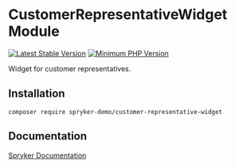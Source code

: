 # CustomerRepresentativeWidget Module
[![Latest Stable Version](https://poser.pugx.org/spryker-demo/customer-representative-widget/v/stable.svg)](https://packagist.org/packages/spryker-demo/customer-representative-widget)
[![Minimum PHP Version](https://img.shields.io/badge/php-%3E%3D%207.4-8892BF.svg)](https://php.net/)

Widget for customer representatives.

## Installation

```
composer require spryker-demo/customer-representative-widget
```

## Documentation

[Spryker Documentation](https://academy.spryker.com/developing_with_spryker/module_guide/modules.html)

